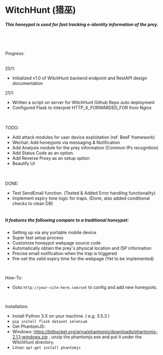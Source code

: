 # WitchHunt (猎巫)
##### This honeypot is used for fast tracking e-identity information of the prey.
<br /><br />

###### Progress:
20/1:
- Initialized v1.0 of WitchHunt backend endpoint and RestAPI design documentation

21/1:
- Written a script on server for WitchHunt Github Repo auto deployment
- Configured Flask to interpret HTTP_X_FORWARDED_FOR from Nginx
<br /><br /><br />


TODO:
<br />
- Add attack modules for user device exploitation (ref. BeeF framework)
- Wechat: Add honeypots via messaging & Notification
- Add Analysis module for the prey information (Common IPs recognition)
- Add Status Code as an option.
- Add Reverse Proxy as an setup option
- Beautify UI
<br /> <br /> <br />

DONE:
<br />
- Test SendEmail function. (Tested & Added Error handling functionality)
- Implement expiry time logic for traps. (Done, also added conditional checks to clean DB)
<br /> <br />


##### It features the following compare to a traditional honeypot:
- Setting up via any portable mobile device
- Super fast setup process
- Customize honeypot webpage source code
- Automatically obtain the prey's physical location and ISP information
- Precise email notification when the trap is triggered
- Pre-set the valid expiry time for the webpage (Yet to be implemented)

<br />

How-To:
- Goto `http://your-site-here.com/set` to config and add new honeypots.

<br />

Installation:
- Install Python 3.X on your machine. ( e.g. 3.5.3 )
- `pip install flask dataset selenium`
- Get PhantomJS:
 - Windows: https://bitbucket.org/ariya/phantomjs/downloads/phantomjs-2.1.1-windows.zip , unzip the phantomjs.exe and put it under the WitchHunt directory.
 - Linux: `apt-get install phantomjs`

<br /><br />

